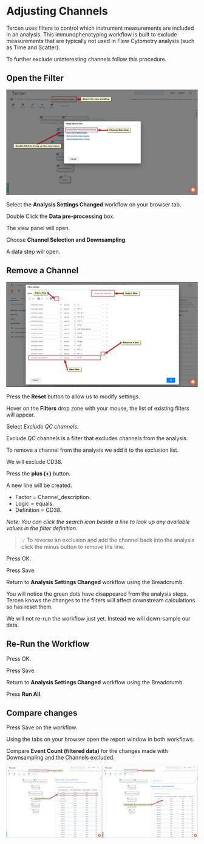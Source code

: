 # Adjusting Channels

Tercen uses filters to control which instrument measurements are included in an analysis. This immunophenotyping workflow is built to exclude measurements that are typically not used in Flow Cytometry analysis (such as Time and Scatter).

To further exclude uninteresting channels follow this procedure.

## Open the Filter

![Screenshot](images/2_select_view.jpg)

Select the **Analysis Settings Changed** workflow on your browser tab.

Double Click the **Data pre-processing** box.

The view panel will open.

Choose **Channel Selection and Downsampling**.

A data step will open.

## Remove a Channel

![Screenshot](images/2_filter_channels.jpg)

Press the **Reset** button to allow us to modify settings.

Hover on the **Filters** drop zone with your mouse, the list of existing filters will appear.

Select *Exclude QC channels*.

Exclude QC channels is a filter that excludes channels from the analysis.

To remove a channel from the analysis we add it to the exclusion list.

We will exclude CD38.

Press the **plus (+)** button.

A new line will be created.

- Factor = Channel_description.
- Logic = equals.
- Definition = CD38.

*Note: You can click the search icon beside a line to look up any available values in the filter definition.*

>:bulb:
To reverse an exclusion and add the channel back into the analysis click the minus button to remove the line.

Press OK.

Press Save.

Return to **Analysis Settings Changed** workflow using the Breadcrumb.

You will notice the green dots have disappeared from the analysis steps. Tercen knows the changes to the filters will affect downstream calculations so has reset them.

We will not re-run the workflow just yet. Instead we will down-sample our data.

## Re-Run the Workflow

Press OK.

Press Save.

Return to **Analysis Settings Changed** workflow using the Breadcrumb.

Press **Run All**.

## Compare changes

Press Save on the workflow.

Using the tabs on your browser open the report window in both workflows.

Compare **Event Count (filtered data)** for the changes made with Downsampling and the Channels excluded.

![Screenshot](images/2_comparison.jpg)
